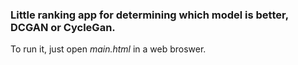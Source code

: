 ### Little ranking app for determining which model is better, DCGAN or CycleGan.

To run it, just open *main.html* in a web broswer. 
